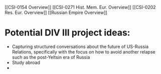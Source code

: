 [[CSI-0154 Overview]]
[[CSI-0271 Hist. Mem. Eur. Overview]]
[[CSI-0202 Res. Eur. Overview]]
[[Russian Empire Overview]]
# Potential DIV III project ideas:
- Capturing structured conversations about the future of US-Russia Relations, specifically with the focus on how to avoid another relapse such as the post-Yeltsin era of Russia
- Study abroad
- 